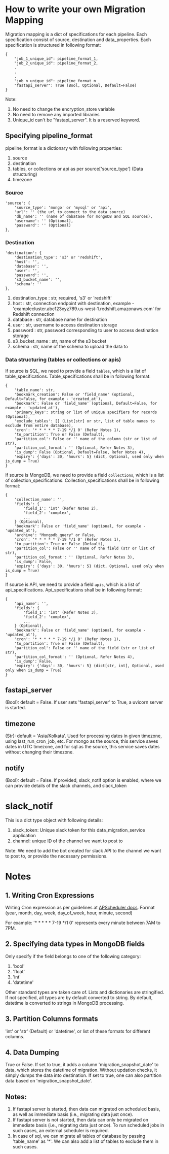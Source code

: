 # How to write your own Migration Mapping

Migration mapping is a dict of specifications for each pipeline. Each specification consist of source, destination and data_properties. Each specification is structured in following format:
```
{
    "job_1_unique_id": pipeline_format_1,
    "job_2_unique_id": pipeline_format_2,
    .
    .
    .
    "job_n_unique_id": pipeline_format_n
    "fastapi_server": True (Bool, Optional, Default=False)
}
```

Note:
1. No need to change the encryption_store variable
2. No need to remove any imported libraries
3. Unique_id can't be "fastapi_server". It is a reserved keyword.

## Specifying pipeline_format
pipeline_format is a dictionary with following properties:
1. source
2. destination
3. tables, or collections or api as per source['source_type'] (Data structuring)
4. timezone

### Source
```
'source': {
    'source_type': 'mongo' or 'mysql' or 'api',
    'url': '' (the url to connect to the data source)
    'db_name': '' (name of dabatase for mongoDB and SQL sources),
    'username': '' (Optional),
    'password': '' (Optional)
},
```

### Destination
```
'destination': {
    'destination_type': 's3' or 'redshift',
    'host': '',
    'database': '',
    'user': '',
    'password': '',
    's3_bucket_name': '',
    'schema': ''
},
```

1. destination_type : str, required, 's3' or 'redshift'
2. host : str, connection endpoint with destination, example - 'examplecluster.abc123xyz789.us-west-1.redshift.amazonaws.com' for Redshift connection
3. database : str, database name for destination
4. user : str, username to access destination storage
5. password : str, password corresponding to user to access destination storage
6. s3_bucket_name : str, name of the s3 bucket
7. schema : str, name of the schema to upload the data to

### Data structuring (tables or collections or apis)
If source is SQL, we need to provide a field ```tables```, which is a list of table_specifications. Table_specifications shall be in following format:
```
{
    'table_name': str,
    'bookmark_creation': False or 'field_name' (optional, Default=False, for example - 'created_at'),
    'bookmark': False or 'field_name' (optional, Default=False, for example - 'updated_at'),
    'primary_keys': string or list of unique specifiers for records (Optional),
    'exclude_tables': [] (List[str] or str, list of table names to exclude from entire database),
    'cron': '* * * * * 7-19 */1 0' (Refer Notes 1),
    'to_partition': True or False (Default),
    'partition_col': False or '' name of the column (str or list of str),
    'partition_col_format': '' (Optional, Refer Notes 3),
    'is_dump': False (Optional, Default=False, Refer Notes 4),
    'expiry': {'days': 30, 'hours': 5} (dict, Optional, used only when is_dump = True)
}
```

If source is MongoDB, we need to provide a field ```collections```, which is a list of collection_specifications. Collection_specifications shall be in following format:
```
{
    'collection_name': '',
    'fields': {
        'field_1': 'int' (Refer Notes 2),
        'field_2': 'complex', 
        ...
    } (Optional),
    'bookmark': False or 'field_name' (optional, for example - 'updated_at'),
    'archive': "Mongodb_query" or False,
    'cron': '* * * * * 7-19 */1 0' (Refer Notes 1),
    'to_partition': True or False (Default),
    'partition_col': False or '' name of the field (str or list of str),
    'partition_col_format': '' (Optional, Refer Notes 3),
    'is_dump': False,
    'expiry': {'days': 30, 'hours': 5} (dict, Optional, used only when is_dump = True)
}
```

If source is API, we need to provide a field ```apis```, which is a list of api_specifications. 
Api_specifications shall be in following format:
```
{
    'api_name': '',
    'fields': {
        'field_1': 'int' (Refer Notes 3),
        'field_2': 'complex', 
        ...
    } (Optional),
    'bookmark': False or 'field_name' (optional, for example - 'updated_at'),
    'cron': '* * * * * 7-19 */1 0' (Refer Notes 1),
    'to_partition': True or False (Default),
    'partition_col': False or '' name of the field (str or list of str),
    'partition_col_format': '' (Optional, Refer Notes 4),
    'is_dump': False,
    'expiry': {'days': 30, 'hours': 5} (dict[str, int], Optional, used only when is_dump = True)
}
```

## fastapi_server
(Bool): default = False. If user sets 'fastapi_server' to True, a uvicorn server is started.

## timezone
(Str): default = 'Asia/Kolkata'. Used for processing dates in given timezone, using last_run_cron_job, etc. For mongo as the source, this service saves dates in UTC timezone, and for sql as the source, this service saves dates without changing their timezone.

## notify
(Bool): default = False. If provided, slack_notif option is enabled, where we can provide details of the slack channels, and slack_token


# slack_notif
This is a dict type object with following details:
1. slack_token: Unique slack token for this data_migration_service application
2. channel: unique ID of the channel we want to post to

Note: We need to add the bot created for slack API to the channel we want to post to, or provide the necessary permissions.

# Notes

## 1. Writing Cron Expressions
Writing Cron expression as per guidelines at [APScheduler docs](https://apscheduler.readthedocs.io/en/v2.1.0/cronschedule.html). Format (year, month, day, week, day_of_week, hour, minute, second)

For example: '* * * * * 7-19 */1 0' represents every minute between 7AM to 7PM.

## 2. Specifying data types in MongoDB fields
Only specify if the field belongs to one of the following category:
1. 'bool'
2. 'float'
3. 'int'
4. 'datetime'

Other standard types are taken care of. Lists and dictionaries are stringified. If not specified, all types are by default converted to string. By default, datetime is converted to strings in MongoDB processing.

## 3. Partition Columns formats

'int' or 'str' (Default) or 'datetime', or list of these formats for different columns.

## 4. Data Dumping

True or False. If set to true, it adds a column 'migration_snapshot_date' to data, which stores the datetime of migration. Without updation checks, it simply dumps the data into destination. If set to true, one can also partition data based on 'migration_snapshot_date'.


## Notes:
1. If fastapi server is started, then data can migrated on scheduled basis, as well as immediate basis (i.e., migrating data just once).
2. If fastapi server is not started, then data can only be migrated on immediate basis (i.e., migrating data just once). To run scheduled jobs in such cases, an external scheduler is required.
3. In case of sql, we can migrate all tables of database by passing 'table_name' as '*'. We can also add a list of tables to exclude them in such cases.